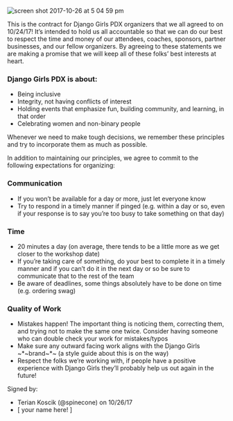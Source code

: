 ![screen shot 2017-10-26 at 5 04 59 pm](https://user-images.githubusercontent.com/7772827/32082503-d843b218-ba70-11e7-90cc-f4c5e2a4324d.png)

This is the contract for Django Girls PDX organizers that we all agreed to on 10/24/17! It’s intended to hold us all accountable so that we can do our best to respect the time and money of our attendees, coaches, sponsors, partner businesses, and our fellow organizers. By agreeing to these statements we are making a promise that we will keep all of these folks’ best interests at heart.

### Django Girls PDX is about:
- Being inclusive
- Integrity, not having conflicts of interest
- Holding events that emphasize fun, building community, and learning, in that order
- Celebrating women and non-binary people

Whenever we need to make tough decisions, we remember these principles and try to incorporate them as much as possible.

In addition to maintaining our principles, we agree to commit to the following expectations for organizing:
	
### Communication
- If you won’t be available for a day or more, just let everyone know
- Try to respond in a timely manner if pinged (e.g. within a day or so, even if your response is to say you’re too busy to take something on that day)

### Time
- 20 minutes a day (on average, there tends to be a little more as we get closer to the workshop date)
- If you’re taking care of something, do your best to complete it in a timely manner and if you can’t do it in the next day or so be sure to communicate that to the rest of the team
- Be aware of deadlines, some things absolutely have to be done on time (e.g. ordering swag)

### Quality of Work
- Mistakes happen! The important thing is noticing them, correcting them, and trying not to make the same one twice. Consider having someone who can double check your work for mistakes/typos
- Make sure any outward facing work aligns with the Django Girls ~*~brand~*~ (a style guide about this is on the way)
- Respect the folks we’re working with, if people have a positive experience with Django Girls they’ll probably help us out again in the future!

Signed by:
- Terian Koscik (@spinecone) on 10/26/17
- [ your name here! ]
